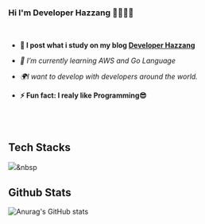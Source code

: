 ### Hi I'm Developer Hazzang 👋👨‍💻🚀

<br/>

- **🔭 I post what i study on my blog [Developer Hazzang](https://velog.io/@hazzang)**  
  

- *🌱 I’m currently learning AWS and Go Language*  
  

- *🌍I want to develop with developers around the world.*  
  

- **⚡ Fun fact: I realy like Programming😎**  
  

<br/>  



<br/>  

## Tech Stacks
<img src="https://img.shields.io/badge/Java-3766AB?style=flat-square&logo=Java&logoColor=white"/></a>&nbsp 

## Github Stats  
![Anurag's GitHub stats](https://github-readme-stats.vercel.app/api?username=hazzang777&show_icons=true&theme=merko)

<br/>  



